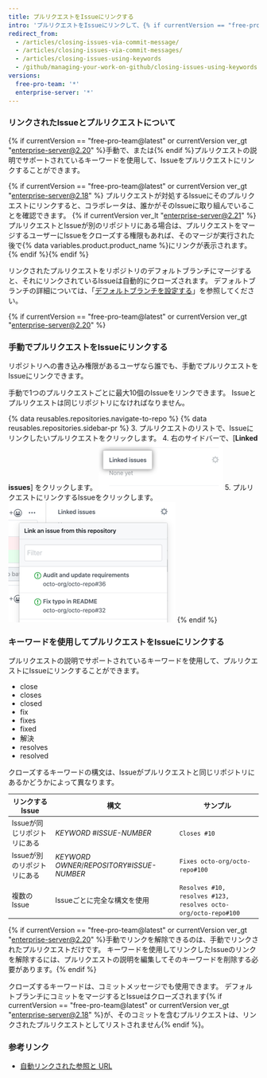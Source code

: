 ```yaml
---
title: プルリクエストをIssueにリンクする
intro: 'プルリクエストをIssueにリンクして、{% if currentVersion == "free-pro-team@latest" or currentVersion ver_gt "enterprise-server@2.18" %}修正が進行中であることを示し、{% endif %}プルリクエストがマージされるときIssueを自動的にクローズすることができます。'
redirect_from:
  - /articles/closing-issues-via-commit-message/
  - /articles/closing-issues-via-commit-messages/
  - /articles/closing-issues-using-keywords
  - /github/managing-your-work-on-github/closing-issues-using-keywords
versions:
  free-pro-team: '*'
  enterprise-server: '*'
---
```


### リンクされたIssueとプルリクエストについて

{% if currentVersion == "free-pro-team@latest" or currentVersion ver_gt "enterprise-server@2.20" %}手動で、または{% endif %}プルリクエストの説明でサポートされているキーワードを使用して、Issueをプルリクエストにリンクすることができます。

{% if currentVersion == "free-pro-team@latest" or currentVersion ver_gt "enterprise-server@2.18" %}
プルリクエストが対処するIssueにそのプルリクエストにリンクすると、コラボレータは、誰かがそのIssueに取り組んでいることを確認できます。
{% if currentVersion ver_lt "enterprise-server@2.21" %}プルリクエストとIssueが別のリポジトリにある場合は、プルリクエストをマージするユーザーにIssueをクローズする権限もあれば、そのマージが実行された後で{% data variables.product.product_name %}にリンクが表示されます。{% endif %}{% endif %}

リンクされたプルリクエストをリポジトリのデフォルトブランチにマージすると、それにリンクされているIssueは自動的にクローズされます。 デフォルトブランチの詳細については、「[デフォルトブランチを設定する](/github/administering-a-repository/setting-the-default-branch)」を参照してください。

{% if currentVersion == "free-pro-team@latest" or currentVersion ver_gt "enterprise-server@2.20" %}
### 手動でプルリクエストをIssueにリンクする

リポジトリへの書き込み権限があるユーザなら誰でも、手動でプルリクエストをIssueにリンクできます。

手動で1つのプルリクエストごとに最大10個のIssueをリンクできます。 Issueとプルリクエストは同じリポジトリになければなりません。

{% data reusables.repositories.navigate-to-repo %}
{% data reusables.repositories.sidebar-pr %}
3. プルリクエストのリストで、Issueにリンクしたいプルリクエストをクリックします。
4. 右のサイドバーで、[**Linked issues**] をクリックします。 ![右サイドバーの [Linked issues]](/assets/images/help/pull_requests/linked-issues.png)
5. プルリクエストにリンクするIssueをクリックします。 ![Issueをリンクするドロップダウン](/assets/images/help/pull_requests/link-issue-drop-down.png)
{% endif %}

### キーワードを使用してプルリクエストをIssueにリンクする

プルリクエストの説明でサポートされているキーワードを使用して、プルリクエストにIssueにリンクすることができます。

* close
* closes
* closed
* fix
* fixes
* fixed
* 解決
* resolves
* resolved

クローズするキーワードの構文は、Issueがプルリクエストと同じリポジトリにあるかどうかによって異なります。

| リンクするIssue       | 構文                                            | サンプル                                                           |
| ---------------- | --------------------------------------------- | -------------------------------------------------------------- |
| Issueが同じリポジトリにある | *KEYWORD* #*ISSUE-NUMBER*                     | `Closes #10`                                                   |
| Issueが別のリポジトリにある | *KEYWORD* *OWNER*/*REPOSITORY*#*ISSUE-NUMBER* | `Fixes octo-org/octo-repo#100`                                 |
| 複数の Issue        | Issueごとに完全な構文を使用                              | `Resolves #10, resolves #123, resolves octo-org/octo-repo#100` |

{% if currentVersion == "free-pro-team@latest" or currentVersion ver_gt "enterprise-server@2.20" %}手動でリンクを解除できるのは、手動でリンクされたプルリクエストだけです。 キーワードを使用してリンクしたIssueのリンクを解除するには、プルリクエストの説明を編集してそのキーワードを削除する必要があります。{% endif %}

クローズするキーワードは、コミットメッセージでも使用できます。 デフォルトブランチにコミットをマージするとIssueはクローズされます{% if currentVersion == "free-pro-team@latest" or currentVersion ver_gt "enterprise-server@2.18" %}が、そのコミットを含むプルリクエストは、リンクされたプルリクエストとしてリストされません{% endif %}。

### 参考リンク

- [自動リンクされた参照と URL](/articles/autolinked-references-and-urls/#issues-and-pull-requests)
